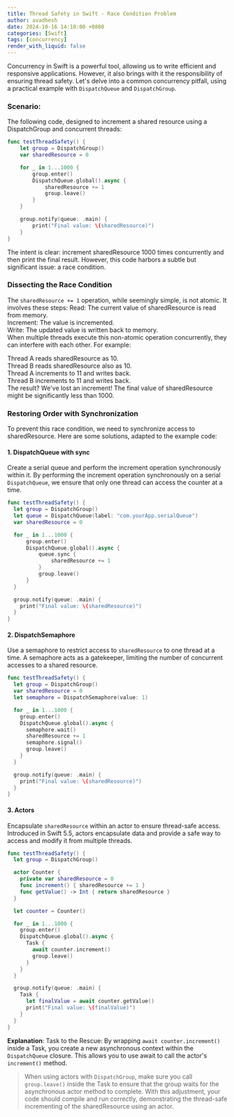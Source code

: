 ```yaml
---
title: Thread Safety in Swift - Race Condition Problem
author: avadhesh
date: 2024-10-16 14:10:00 +0800
categories: [Swift]
tags: [concurrency]
render_with_liquid: false
---
```


Concurrency in Swift is a powerful tool, allowing us to write efficient and responsive applications. However, it also brings with it the responsibility of ensuring thread safety. Let's delve into a common concurrency pitfall, using a practical example with `DispatchQueue` and `DispatchGroup`.

### Scenario:
The following code, designed to increment a shared resource using a DispatchGroup and concurrent threads:

```swift
func testThreadSafety() {
    let group = DispatchGroup()
    var sharedResource = 0

    for _ in 1...1000 {
        group.enter()
        DispatchQueue.global().async {
            sharedResource += 1
            group.leave()
        }
    }

    group.notify(queue: .main) {
        print("Final value: \(sharedResource)")
    }
}
```

The intent is clear: increment sharedResource 1000 times concurrently and then print the final result. However, this code harbors a subtle but significant issue: a race condition.

### Dissecting the Race Condition
The `sharedResource += 1` operation, while seemingly simple, is not atomic. It involves these steps:
Read: The current value of sharedResource is read from memory.\
Increment: The value is incremented.\
Write: The updated value is written back to memory.\
When multiple threads execute this non-atomic operation concurrently, they can interfere with each other. For example:

Thread A reads sharedResource as 10.\
Thread B reads sharedResource also as 10.\
Thread A increments to 11 and writes back.\
Thread B increments to 11 and writes back.\
The result? We've lost an increment! The final value of sharedResource might be significantly less than 1000.

### Restoring Order with Synchronization
To prevent this race condition, we need to synchronize access to sharedResource. Here are some solutions, adapted to the example code:

#### 1. DispatchQueue with sync
Create a serial queue and perform the increment operation synchronously within it. By performing the increment operation synchronously on a serial `DispatchQueue`, we ensure that only one thread can access the counter at a time.
```swift
func testThreadSafety() {
  let group = DispatchGroup()
  let queue = DispatchQueue(label: "com.yourApp.serialQueue")
  var sharedResource = 0

  for _ in 1...1000 {
      group.enter()
      DispatchQueue.global().async {
          queue.sync {
              sharedResource += 1
          }
          group.leave()
      }
  }

  group.notify(queue: .main) {
    print("Final value: \(sharedResource)")
  }
}
```

#### 2. DispatchSemaphore
Use a semaphore to restrict access to `sharedResource` to one thread at a time. A semaphore acts as a gatekeeper, limiting the number of concurrent accesses to a shared resource.
```swift
func testThreadSafety() {
  let group = DispatchGroup()
  var sharedResource = 0
  let semaphore = DispatchSemaphore(value: 1)

  for _ in 1...1000 {
    group.enter()
    DispatchQueue.global().async {
      semaphore.wait()
      sharedResource += 1
      semaphore.signal()
      group.leave()
    }
  }

  group.notify(queue: .main) {
    print("Final value: \(sharedResource)")
  }
}
```

#### 3. Actors
Encapsulate `sharedResource` within an actor to ensure thread-safe access. Introduced in Swift 5.5, actors encapsulate data and provide a safe way to access and modify it from multiple threads.
```swift
func testThreadSafety() {
  let group = DispatchGroup()

  actor Counter {
    private var sharedResource = 0
    func increment() { sharedResource += 1 }
    func getValue() -> Int { return sharedResource }
  }

  let counter = Counter()

  for _ in 1...1000 {
    group.enter()
    DispatchQueue.global().async {
      Task {
        await counter.increment()
        group.leave()
      }
    }
  }

  group.notify(queue: .main) {
    Task {
      let finalValue = await counter.getValue()
      print("Final value: \(finalValue)")
    }
  }
}
```

**Explanation**:
Task to the Rescue: By wrapping `await counter.increment()` inside a Task, you create a new asynchronous context within the `DispatchQueue` closure. This allows you to use await to call the actor's `increment()` method.

> When using actors with `DispatchGroup`, make sure you call `group.leave()`  inside the Task to ensure that the group waits for the asynchronous actor method to complete.
With this adjustment, your code should compile and run correctly, demonstrating the thread-safe incrementing of the sharedResource using an actor.